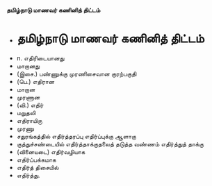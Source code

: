 **தமிழ்நாடு மாணவர் கணினித் திட்டம்**
- # தமிழ்நாடு மாணவர் கணினித் திட்டம்
- n. எதிரிடையானது
- மாறானது
- (இசை.) பண்ணுக்கு முரணிசைவான குரற்பகுதி
- (பெ.) எதிரான
- மாறான
- முரணான
- (வி.) எதிர்
- மறுதலி
- எதிராயிரு
- முரணு
- சதுரங்கத்தில் எதிர்த்தரப்பு எதிர்ப்புக்கு ஆளாகு
- குத்துச்சண்டையில் எதிர்த்தாக்குதலைத் தடுத்த வண்ணம் எதிர்த்துத் தாக்கு
- (வினையடை) எதிர்வழியாக
- எதிர்ப்பக்கமாக
- எதிர்த் திசையில்
- எதிர்த்து.

